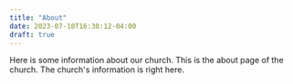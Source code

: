 ```yaml
---
title: "About"
date: 2023-07-10T16:30:12-04:00
draft: true
---
```


Here is some information about our church. This is the about page of the church. The church's information is right here.
